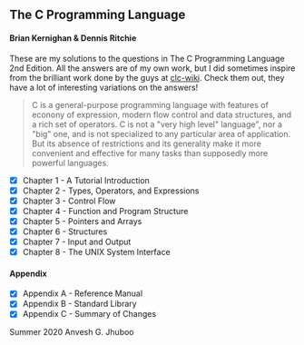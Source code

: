 ## The C Programming Language
#### Brian Kernighan & Dennis Ritchie

These are my solutions to the questions in The C Programming Language 2nd Edition.
All the answers are of my own work, but I did sometimes inspire from the brilliant work done by the guys at [clc-wiki](https://clc-wiki.net/wiki/K&R2_solutions). Check them out, they have a lot of interesting variations on the answers!

> C is a general-purpose programming language with features of econony of expression, modern flow control and data structures, and a rich set of operators. C is not a "very high level" language", nor a "big" one, and is not specialized to any particular area of application. But its absence of restrictions and its generality make it more convenient and effective for many tasks than supposedly more powerful languages.

- [x] Chapter 1 - A Tutorial Introduction
- [x] Chapter 2 - Types, Operators, and Expressions
- [x] Chapter 3 - Control Flow
- [x] Chapter 4 - Function and Program Structure
- [x] Chapter 5 - Pointers and Arrays
- [x] Chapter 6 - Structures
- [x] Chapter 7 - Input and Output
- [x] Chapter 8 - The UNIX System Interface

#### Appendix
- [x] Appendix A - Reference Manual
- [x] Appendix B - Standard Library
- [x] Appendix C - Summary of Changes

Summer 2020
Anvesh G. Jhuboo
